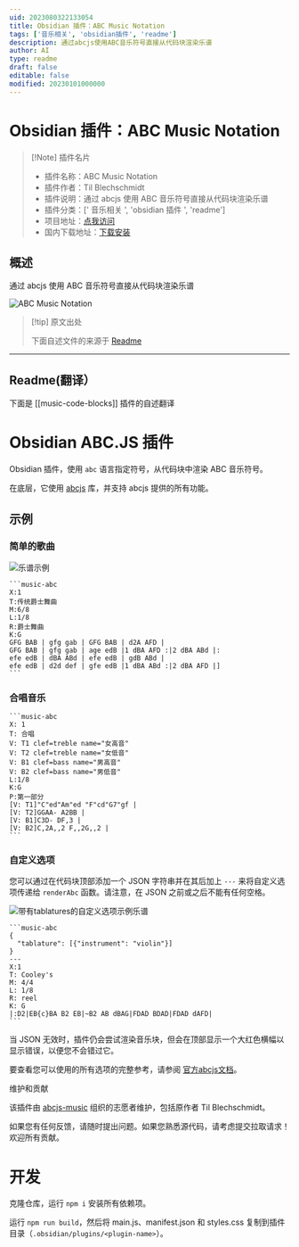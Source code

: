 ```yaml
---
uid: 2023080322133054
title: Obsidian 插件：ABC Music Notation
tags: ['音乐相关', 'obsidian插件', 'readme']
description: 通过abcjs使用ABC音乐符号直接从代码块渲染乐谱
author: AI
type: readme
draft: false
editable: false
modified: 20230101000000
---
```


# Obsidian 插件：ABC Music Notation

> [!Note] 插件名片
> - 插件名称：ABC Music Notation
> - 插件作者：Til Blechschmidt
> - 插件说明：通过 abcjs 使用 ABC 音乐符号直接从代码块渲染乐谱
> - 插件分类：[' 音乐相关 ', 'obsidian 插件 ', 'readme']
> - 项目地址：[点我访问](https://github.com/abcjs-music/obsidian-plugin-abcjs)
> - 国内下载地址：[下载安装](https://pkmer.cn/products/plugin/pluginMarket/?music-code-blocks)

## 概述

通过 abcjs 使用 ABC 音乐符号直接从代码块渲染乐谱

![ABC Music Notation](https://cdn.pkmer.cn/covers/music-code-blocks.png!pkmer)

> [!tip] 原文出处
>
>下面自述文件的来源于 [Readme](https://ghproxy.net/https://raw.githubusercontent.com/abcjs-music/obsidian-plugin-abcjs/main/README.md)

---

## Readme(翻译）

下面是 [[music-code-blocks]] 插件的自述翻译

# Obsidian ABC.JS 插件

Obsidian 插件，使用 `abc` 语言指定符号，从代码块中渲染 ABC 音乐符号。

在底层，它使用 [abcjs](https://paulrosen.github.io/abcjs/) 库，并支持 abcjs 提供的所有功能。

## 示例

### 简单的歌曲

![乐谱示例](example.png)

    ```music-abc
    X:1
    T:传统爵士舞曲
    M:6/8
    L:1/8
    R:爵士舞曲
    K:G
    GFG BAB | gfg gab | GFG BAB | d2A AFD |
    GFG BAB | gfg gab | age edB |1 dBA AFD :|2 dBA ABd |:
    efe edB | dBA ABd | efe edB | gdB ABd |
    efe edB | d2d def | gfe edB |1 dBA ABd :|2 dBA AFD |]
    ```

### 合唱音乐

    ```music-abc
    X: 1
    T: 合唱
    V: T1 clef=treble name="女高音"
    V: T2 clef=treble name="女低音"
    V: B1 clef=bass name="男高音"
    V: B2 clef=bass name="男低音"
    L:1/8
    K:G
    P:第一部分
    [V: T1]"C"ed"Am"ed "F"cd"G7"gf |
    [V: T2]GGAA- A2BB |
    [V: B1]C3D- DF,3 |
    [V: B2]C,2A,,2 F,,2G,,2 |
    ```

### 自定义选项

您可以通过在代码块顶部添加一个 JSON 字符串并在其后加上 `---` 来将自定义选项传递给 `renderAbc` 函数。请注意，在 JSON 之前或之后不能有任何空格。

![带有tablatures的自定义选项示例乐谱](example_tablatures.jpg)

    ```music-abc
    {
      "tablature": [{"instrument": "violin"}]
    }
    ---
    X:1
    T: Cooley's
    M: 4/4
    L: 1/8
    R: reel
    K: G
    |:D2|EB{c}BA B2 EB|~B2 AB dBAG|FDAD BDAD|FDAD dAFD|
    ```

当 JSON 无效时，插件仍会尝试渲染音乐块，但会在顶部显示一个大红色横幅以显示错误，以便您不会错过它。

要查看您可以使用的所有选项的完整参考，请参阅 [官方abcjs文档](https://paulrosen.github.io/abcjs/visual/render-abc-options.html)。

维护和贡献

该插件由 [abcjs-music](https://github.com/abcjs-music) 组织的志愿者维护，包括原作者 Til Blechschmidt。

如果您有任何反馈，请随时提出问题。如果您熟悉源代码，请考虑提交拉取请求！欢迎所有贡献。

# 开发

克隆仓库，运行 `npm i` 安装所有依赖项。

运行 `npm run build`，然后将 main.js、manifest.json 和 styles.css 复制到插件目录（`.obsidian/plugins/<plugin-name>`）。
